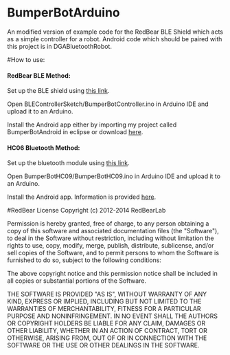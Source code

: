 # BumperBotArduino

An modified version of example code for the RedBear BLE Shield which acts as a simple controller for a robot. Android code which should be paired with this project is in DGABluetoothRobot.

#How to use:

#### RedBear BLE Method:
Set up the BLE shield using [this link](http://redbearlab.com/getting-started-bleshield "RedBear Setup"). 

Open BLEControllerSketch/BumperBotController.ino in Arduino IDE and upload it to an Arduino.

Install the Android app either by importing my project called BumperBotAndroid in eclipse or download [here](https://drive.google.com/file/d/0B-4T7iSXnOhdTjdQWVp5ejFqQTg/view?usp=sharing "Drive Download").

#### HC06 Bluetooth Method:
Set up the bluetooth module using [this link](http://www.instructables.com/id/Add-bluetooth-to-your-Arduino-project-ArduinoHC-06/ "HC06 Setup"). 


Open BumperBotHC09/BumperBotHC09.ino in Arduino IDE and upload it to an Arduino.

Install the Android app. Information is provided [here](https://github.com/davidalbers/BumperBotAndroid "App Github").


#RedBear License
Copyright (c) 2012-2014 RedBearLab

Permission is hereby granted, free of charge, to any person obtaining a copy of this software and associated documentation files (the "Software"), to deal in the Software without restriction, including without limitation the rights to use, copy, modify, merge, publish, distribute, sublicense, and/or sell copies of the Software, and to permit persons to whom the Software is furnished to do so, subject to the following conditions:

The above copyright notice and this permission notice shall be included in all copies or substantial portions of the Software.

THE SOFTWARE IS PROVIDED "AS IS", WITHOUT WARRANTY OF ANY KIND, EXPRESS OR IMPLIED, INCLUDING BUT NOT LIMITED TO THE WARRANTIES OF MERCHANTABILITY, FITNESS FOR A PARTICULAR PURPOSE AND NONINFRINGEMENT. IN NO EVENT SHALL THE AUTHORS OR COPYRIGHT HOLDERS BE LIABLE FOR ANY CLAIM, DAMAGES OR OTHER LIABILITY, WHETHER IN AN ACTION OF CONTRACT, TORT OR OTHERWISE, ARISING FROM, OUT OF OR IN CONNECTION WITH THE SOFTWARE OR THE USE OR OTHER DEALINGS IN THE SOFTWARE.
